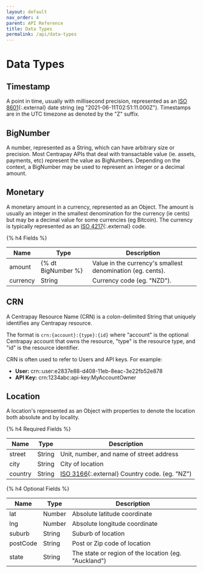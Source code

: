 ```yaml
---
layout: default
nav_order: 4
parent: API Reference
title: Data Types
permalink: /api/data-types
---
```


# Data Types


## Timestamp

A point in time, usually with millisecond precision, represented as an
[ISO 8601][]{:.external} date string (eg "2021-06-11T02:51:11.000Z"). Timestamps
are in the UTC timezone as denoted by the "Z" suffix.


## BigNumber

A number, represented as a String, which can have arbitrary size or precision.
Most Centrapay APIs that deal with transactable value (ie. assets, payments,
etc) represent the value as BigNumbers. Depending on the context, a BigNumber
may be used to represent an integer or a decimal amount.


## Monetary

A monetary amount in a currency, represented as an Object. The amount is
usually an integer in the smallest denomination for the currency (ie cents) but
may be a decimal value for some currencies (eg Bitcoin). The currency is
typically represented as an [ISO 4217][]{:.external} code.

{% h4 Fields %}

| Name     | Type               | Description                                                |
|----------|--------------------|------------------------------------------------------------|
| amount   | {% dt BigNumber %} | Value in the currency's smallest denomination (eg. cents). |
| currency | String             | Currency code (eg. "NZD").                                 |


## CRN

A Centrapay Resource Name (CRN) is a colon-delimited String that uniquely
identifies any Centrapay resource.

The format is `crn:{account}:{type}:{id}` where "account" is the optional
Centrapay account that owns the resource, "type" is the resource type, and "id"
is the resource identifier.

CRN is often used to refer to Users and API keys. For example:
* **User:** crn::user:e2837e88-d408-11eb-8eac-3e22fb52e878
* **API Key:** crn:1234abc:api-key:MyAccountOwner

## Location

A location's represented as an Object with properties to denote the location both absolute and
by locality.

{% h4 Required Fields %}

|   Name   |  Type  |                     Description                      |
| -------- | ------ | ---------------------------------------------------- |
| street   | String | Unit, number, and name of street address             |
| city     | String | City of location                                     |
| country  | String | [ISO 3166][]{:.external} Country code. (eg. "NZ")    |

{% h4 Optional Fields %}

|   Name   |  Type  |                     Description                      |
| -------- | ------ | ---------------------------------------------------- |
| lat      | Number | Absolute latitude coordinate                         |
| lng      | Number | Absolute longitude coordinate                        |
| suburb   | String | Suburb of location                                   |
| postCode | String | Post or Zip code of location                         |
| state    | String | The state or region of the location (eg. "Auckland") |


[ISO 8601]: https://en.wikipedia.org/wiki/ISO_8601
[ISO 4217]: https://en.wikipedia.org/wiki/ISO_4217
[ISO 3166]: https://en.wikipedia.org/wiki/ISO_3166-1_alpha-2
